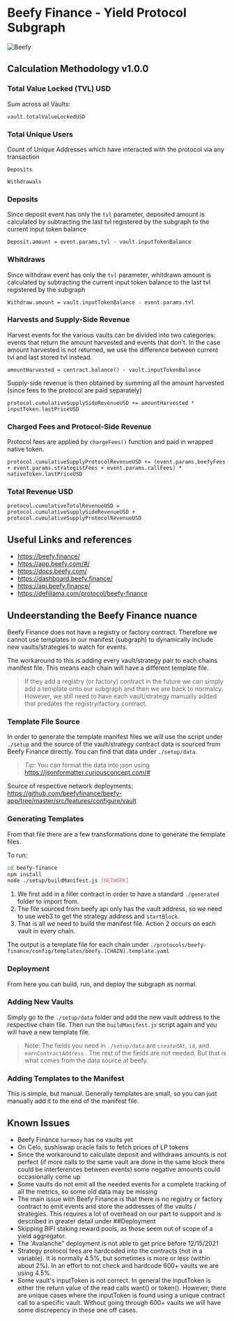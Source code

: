 # Beefy Finance - Yield Protocol Subgraph

![Beefy](../../docs/images/protocols/beefy-finance.png)

## Calculation Methodology v1.0.0

### Total Value Locked (TVL) USD

Sum across all Vaults:

`vault.totalValueLockedUSD`

### Total Unique Users

Count of Unique Addresses which have interacted with the protocol via any transaction

`Deposits`

`Withdrawals`

### Deposits

Since deposit event has only the `tvl` parameter, deposited amount is calculated by subtracting the last tvl registered by the subgraph to the current input token balance

`Deposit.amount = event.params.tvl - vault.inputTokenBalance`

### Whitdraws

Since withdraw event has only the `tvl` parameter, whitdrawn amount is calculated by subtracting the current input token balance to the last tvl registered by the subgraph

`Withdraw.amount = vault.inputTokenBalance - event.params.tvl`

### Harvests and Supply-Side Revenue

Harvest events for the various vaults can be divided into two categories: events that return the amount harvested and events that don't. In the case amount harvested is not returned, we use the difference between current tvl and last stored tvl instead.

`amountHarvested = contract.balance() - vault.inputTokenBalance`

Supply-side revenue is then obtained by summing all the amount harvested (since fees to the protocol are paid separately)

`protocol.cumulativeSupplySideRevenueUSD += amountHarvested * inputToken.lastPriceUSD`

### Charged Fees and Protocol-Side Revenue

Protocol fees are applied by `chargeFees()` function and paid in wrapped native token.

`protocol.cumulativeSupplyProtocolRevenueUSD += (event.params.beefyFees + event.params.strategistFees + event.params.callFees) * nativeToken.lastPriceUSD`

### Total Revenue USD

`protocol.cumulativeTotalRevenueUSD = protocol.cumulativeSupplySideRevenueUSD + protocol.cumulativeSupplyProtocolRevenueUSD`

## Useful Links and references

- https://beefy.finance/
- https://app.beefy.com/#/
- https://docs.beefy.com/
- https://dashboard.beefy.finance/
- https://api.beefy.finance/
- https://defillama.com/protocol/beefy-finance

## Undeerstanding the Beefy Finance nuance

Beefy Finance does not have a registry or factory contract. Therefore we cannot use templates in our manifest (subgraph) to dynamically include new vaults/strategies to watch for events.

The workaround to this is adding every vault/strategy pair to each chains manifest file. This means each chain will have a different template file.

> If they add a registry (or factory) contract in the future we can simply add a template onto our subgraph and then we are back to normalcy. However, we still need to have each vault/strategy manually added that predates the registry/factory contract.

### Template File Source

In order to generate the template manifest files we will use the script under `./setup` and the source of the vault/strategy contract data is sourced from Beefy Finance directly. You can find that data under `./setup/data`.

> _Tip_: You can format the data into json using https://jsonformatter.curiousconcept.com/#

Source of respective network deployments: https://github.com/beefyfinance/beefy-app/tree/master/src/features/configure/vault

### Generating Templates

From that file there are a few transformations done to generate the template files.

To run:

```bash
cd beefy-finance
npm install
node ./setup/buildManifest.js [NETWORK]
```

1. We first add in a filler contract in order to have a standard `./generated` folder to import from.
2. The file sourced from beefy api only has the vault address, so we need to use web3 to get the strategy address and `startBlock`.
3. That is all we need to build the manifest file. Action 2 occurs on each vault in every chain.

The output is a template file for each chain under `./protocols/beefy-finance/config/templates/beefy.[CHAIN].template.yaml`

### Deployment

From here you can build, run, and deploy the subgraph as normal.

### Adding New Vaults

Simply go to the `./setup/data` folder and add the new vault address to the respective chain file. Then run the `buildManifest.js` script again and you will have a new template file.

> Note: The fields you need in `./setup/data` are `createdAt`, `id`, and `earnContractAddress` . The rest of the fields are not needed. But that is what comes from the data source at beefy.

### Adding Templates to the Manifest

This is simple, but manual. Generally templates are small, so you can just manually add it to the end of the manifest file.

## Known Issues

- Beefy Finance `harmony` has no vaults yet
- On Celo, sushiswap oracle fails to fetch prices of LP tokens
- Since the workaround to calculate deposit and withdraws amounts is not perfect (if more calls to the same vault are done in the same block there could be interferences between events) some negative amounts could occasionally come up
- Some vaults do not emit all the needed events for a complete tracking of all the metrics, so some old data may be missing
- The main issue with Beefy Finance is that there is no registry or factory contract to emit events and store the addresses of the vaults / strategies. This requires a lot of overhead on our part to support and is described in greater detail under ##Deployment
- Skipping BIFI staking reward pools, as those seem out of scope of a yield aggregator.
- The 'Avalanche" deployment is not able to get price before 12/15/2021
- Strategy protocol fees are hardcoded into the contracts (not in a variable). It is normally 4.5%, but sometimes is more or less (within about 2%). In an effort to not check and hardcode 600+ vaults we are using 4.5%.
- Some vault's inputToken is not correct. In general the inputToken is either the return value of the read calls want() or token(). However, there are unique cases where the inputToken is found using a unique contract call to a specific vault. Without going through 600+ vaults we will have some discrepency in these one off cases.
